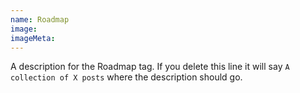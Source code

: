 ```yaml
---
name: Roadmap
image:
imageMeta:
---
```

A description for the Roadmap tag. If you delete this line it will say
`A collection of X posts` where the description should go.
